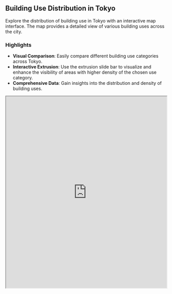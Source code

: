 ## Building Use Distribution in Tokyo

Explore the distribution of building use in Tokyo with an interactive map interface. The map provides a detailed view of various building uses across the city.

### Highlights

- **Visual Comparison**: Easily compare different building use categories across Tokyo.
- **Interactive Extrusion**: Use the extrusion slide bar to visualize and enhance the visibility of areas with higher density of the chosen use category.
- **Comprehensive Data**: Gain insights into the distribution and density of building uses.

<div class="maproom">
  <iframe src="https://yohman.github.io/xymax/buildinguse/" width="100%" height="600" title="Building Use Distribution in Tokyo"></iframe>
</div>
